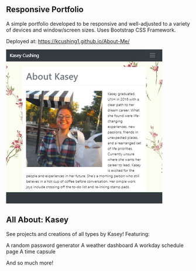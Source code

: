 ## Responsive Portfolio

A simple portfolio developed to be responsive and well-adjusted to a variety of devices and window/screen sizes. Uses Bootstrap CSS Framework.

Deployed at: https://kcushing1.github.io/About-Me/

![portfolio home page](./Assets/Images/home-page.jpg)

## All About: Kasey

See projects and creations of all types by Kasey! Featuring:

A random password generator
A weather dashboard
A workday schedule page
A time capsule

And so much more!
